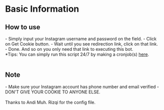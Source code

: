 <h1>Basic Information</h1>
<b><h2>How to use</h2></b>
- Simply input your Instagram username and password on the field.
- Click on Get Cookie button.
- Wait until you see redirection link, click on that link.
- Done. And so on you only need that link to executing this bot.
<br>*Tips:  You can simply run this script 24/7 by making a cronjob(s) <a href="https://cron-job.org/en/">here</a>.
<br><br>
<b><h2>Note</h2></b>
- Make sure your Instagram account has phone number and email verified
- DON'T GIVE YOUR COOKIE TO ANYONE ELSE.
<br><br>
Thanks to Andi Muh. Rizqi for the config file.
